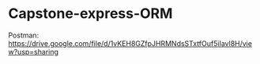 # Capstone-express-ORM
Postman: https://drive.google.com/file/d/1vKEH8GZfpJHRMNdsSTxtfOuf5iIavl8H/view?usp=sharing

